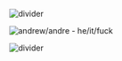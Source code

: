 ![divider](https://files.catbox.moe/5hibe9.png)

![andrew/andre - he/it/fuck](https://files.catbox.moe/b3txka.png)

![divider](https://files.catbox.moe/2lr3js.png)
